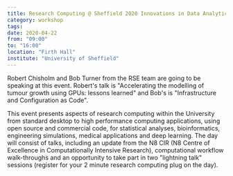 ```yaml
---
title: Research Computing @ Sheffield 2020 Innovations in Data Analytics & High Performance Computing
category: workshop
tags:
date: 2020-04-22
from: "09:00"
to: "16:00"
location: "Firth Hall"
institute: "University of Sheffield"
---
```


Robert Chisholm and Bob Turner from the RSE team are going to be speaking at this event. Robert's talk is "Accelerating the modelling of tumour growth using GPUs: lessons learned" and Bob's is "Infrastructure and Configuration as Code".

This event presents aspects of research computing within the University from standard desktop to high performance computing applications, using open source and commercial code, for statistical analyses, bioinformatics, engineering simulations, medical applications and deep learning. The day will consist of talks, including an update from the N8 CIR (N8 Centre of Excellence in Computationally Intensive Research), computational workflow walk-throughs and an opportunity to take part in two "lightning talk" sessions (register for your 2 minute research computing plug on the day).

